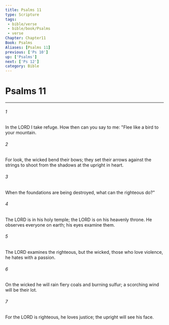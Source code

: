 ```yaml
---
title: Psalms 11
type: Scripture
tags:
 - bible/verse
 - bible/book/Psalms
 - verse
Chapter: Chapter11
Book: Psalms
Aliases: [Psalms 11]
previous: ['Ps 10']
up: ['Psalms']
next: ['Ps 12']
category: Bible
---
```

# Psalms 11

***


###### 1 
In the LORD I take refuge. How then can you say to me: "Flee like a bird to your mountain. 

###### 2 
For look, the wicked bend their bows; they set their arrows against the strings to shoot from the shadows at the upright in heart. 

###### 3 
When the foundations are being destroyed, what can the righteous do?" 

###### 4 
The LORD is in his holy temple; the LORD is on his heavenly throne. He observes everyone on earth; his eyes examine them. 

###### 5 
The LORD examines the righteous, but the wicked, those who love violence, he hates with a passion. 

###### 6 
On the wicked he will rain fiery coals and burning sulfur; a scorching wind will be their lot. 

###### 7 
For the LORD is righteous, he loves justice; the upright will see his face. 
